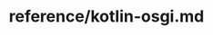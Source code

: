 ---
title: reference/kotlin-osgi.md
showAuthorInfo: false
redirect_path: https://kotlinlang.org/docs/kotlin-osgi.html
---
